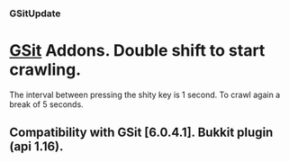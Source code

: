 ### GSitUpdate
# [GSit](https://www.spigotmc.org/resources/gsit-modern-sit-seat-and-chair-lay-and-crawl-plugin-1-14-x-1-18-x.62325/) Addons. Double shift to start crawling.

The interval between pressing the shity key is 1 second. To crawl again a break of 5 seconds.

## Compatibility with GSit [6.0.4.1]. Bukkit plugin (api 1.16).

